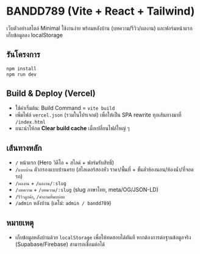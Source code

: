 # BANDD789 (Vite + React + Tailwind)

เว็บตัวอย่างสไตล์ Minimal ใช้งานง่าย พร้อมหลังบ้าน (บทความ/รีวิว/ผลงาน) และฟอร์มหน้าแรกเก็บข้อมูลลง localStorage

## รันโครงการ
```bash
npm install
npm run dev
```

## Build & Deploy (Vercel)
- ใช้ค่าเริ่มต้น: Build Command = `vite build`
- เพิ่มไฟล์ `vercel.json` (รวมในโปรเจกต์) เพื่อให้เป็น SPA rewrite ทุกเส้นทางมาที่ `/index.html`
- แนะนำให้กด **Clear build cache** เมื่อเปลี่ยนไฟล์ใหญ่ ๆ

## เส้นทางหลัก
- `/` หน้าแรก (Hero วิดีโอ + สไลด์ + ฟอร์มรับสิทธิ์)
- `/แบบบ้าน` ตัวกรองแบบบ้านครบ (สไลเดอร์สองหัว ราคา/พื้นที่ + ขั้นต่ำห้องนอน/ห้องน้ำ/ที่จอดรถ)
- `/ผลงาน` + `/ผลงาน/:slug`
- `/บทความ` + `/บทความ/:slug` (slug ภาษาไทย, meta/OG/JSON-LD)
- `/รีวิวลูกค้า`, `/คำถามที่พบบ่อย`
- `/admin` หลังบ้าน (เดโม่: `admin / bandd789`)

## หมายเหตุ
- เก็บข้อมูลหลังบ้านด้วย `localStorage` เพื่อให้ทดสอบได้ทันที หากต้องการต่อฐานข้อมูลจริง (Supabase/Firebase) สามารถเชื่อมต่อได้
